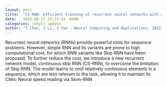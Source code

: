 ```yaml
---
layout: post
title:  "CS-RNN: efficient training of recurrent neural networks with continuous skips"
date:   2022-06-27 23:23:24 -0400
categories: jekyll update
author: "T Chen, S Li, J Yan - Neural Computing and Applications, 2022"
---
```

Recurrent neural networks (RNNs) provide powerful tools for sequence problems. However, simple RNN and its variants are prone to high computational cost, for which RNN variants like Skip RNN have been proposed. To further reduce the cost, we introduce a new recurrent network model, continuous skip RNN (CS-RNN), to overcome the limitation of Skip RNN. The model learns to omit relatively continuous elements in a sequence, which are less relevant to the task, allowing it to maintain its  Cites: Neural speed reading via Skim-RNN